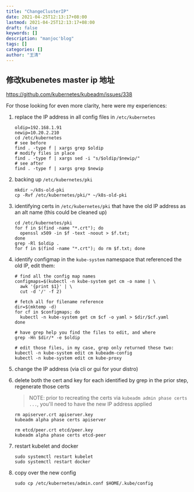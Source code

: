 ```yaml
---
title: "ChangeClusterIP"
date: 2021-04-25T12:13:17+08:00
lastmod: 2021-04-25T12:13:17+08:00
draft: false
keywords: []
description: "manjoc'blog"
tags: []
categories: []
author: "王清"
---
```


## 修改kubenetes master ip 地址

https://github.com/kubernetes/kubeadm/issues/338

For those looking for even more clarity, here were my experiences:

1. replace the IP address in all config files in `/etc/kubernetes`

   ```
   oldip=192.168.1.91
   newip=10.20.2.210
   cd /etc/kubernetes
   # see before
   find . -type f | xargs grep $oldip
   # modify files in place
   find . -type f | xargs sed -i "s/$oldip/$newip/"
   # see after
   find . -type f | xargs grep $newip
   ```

2. backing up `/etc/kubernetes/pki`

   ```
   mkdir ~/k8s-old-pki
   cp -Rvf /etc/kubernetes/pki/* ~/k8s-old-pki
   ```

3. identifying certs in `/etc/kubernetes/pki` that have the old IP address as an alt name (this could be cleaned up)

   ```
   cd /etc/kubernetes/pki
   for f in $(find -name "*.crt"); do 
     openssl x509 -in $f -text -noout > $f.txt;
   done
   grep -Rl $oldip .
   for f in $(find -name "*.crt"); do rm $f.txt; done
   ```

4. identify configmap in the `kube-system` namespace that referenced the old IP, edit them:

   ```
   # find all the config map names
   configmaps=$(kubectl -n kube-system get cm -o name | \
     awk '{print $1}' | \
     cut -d '/' -f 2)
   
   # fetch all for filename reference
   dir=$(mktemp -d)
   for cf in $configmaps; do
     kubectl -n kube-system get cm $cf -o yaml > $dir/$cf.yaml
   done
   
   # have grep help you find the files to edit, and where
   grep -Hn $dir/* -e $oldip
   
   # edit those files, in my case, grep only returned these two:
   kubectl -n kube-system edit cm kubeadm-config
   kubectl -n kube-system edit cm kube-proxy
   ```

5. change the IP address (via cli or gui for your distro)

6. delete both the cert and key for each identified by grep in the prior step, regenerate those certs

   > NOTE: prior to recreating the certs via `kubeadm admin phase certs ...`, you'll need to have the new IP address applied

   ```
   rm apiserver.crt apiserver.key
   kubeadm alpha phase certs apiserver
   
   rm etcd/peer.crt etcd/peer.key
   kubeadm alpha phase certs etcd-peer
   ```

7. restart kubelet and docker

   ```
   sudo systemctl restart kubelet
   sudo systemctl restart docker
   ```

8. copy over the new config

   ```
   sudo cp /etc/kubernetes/admin.conf $HOME/.kube/config
   ```
